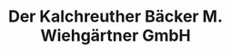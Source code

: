 ---
title: "Der Kalchreuther Bäcker M. Wiehgärtner GmbH"
url: /herzogenaurach/der-kalchreuther-baecker-m-wiehgaertner-gmbh/
shop: Bäckerei
---